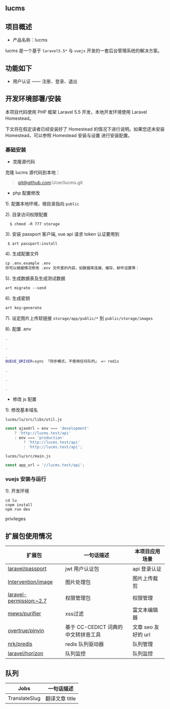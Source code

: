 ## lucms

## 项目概述

- 产品名称：lucms

lucms 是一个基于 `laravel5.5*` 与 `vuejs` 开发的一套后台管理系统的解决方案。

## 功能如下

- 用户认证 —— 注册、登录、退出

## 开发环境部署/安装

本项目代码使用 PHP 框架 Laravel 5.5 开发，本地开发环境使用 Laravel Homestead。

下文将在假定读者已经安装好了 Homestead 的情况下进行说明。如果您还未安装 Homestead，可以参照 Homestead 安装与设置 进行安装配置。

### 基础安装

- 克隆源代码

克隆 lucms 源代码到本地：

> git@github.com:Ucer/lucms.git

- php 配置修改

1). 配置本地环境，根目录指向 `public`

2). 目录访问权限配置

```text
  $ chmod -R 777 storage
```

3). 安装 passport 客户端, vue api 请求 token 认证要用到
```
 $ art passport:install
```

4). 生成配置文件
```html
cp .env.example .env
你可以根据情况修改 .env 文件里的内容，如数据库连接、缓存、邮件设置等：
```

5). 生成数据表及生成测试数据
```html
art migrate --send
```

6). 生成密钥
```html
art key:generate
```

7). 设定图片上传软链接 `storage/app/public/*` 到 `public/storage/images`

8). 配置 .env 
```sh
.

.

.
QUEUE_DRIVER=sync 「同步模式，不使用任何队列」 => redis

.

.

.
```

- 修改 js 配置

1). 修改基本域名

`lucms/lu/src/libs/util.js`
```js
const ajaxUrl = env === 'development'
    ? 'http://lucms.test/api'
    : env === 'production'
        ? 'http://lucms.test/api'
        : 'http://lucms.test/api';
```

`lucms/lu/src/main.js`
```js
const app_url = '//lucms.test/api';
```

### vuejs 安装与运行

1). 开发环境
```
cd lu
cnpm install
npm run dev
```


privileges


## 扩展包使用情况

| 扩展包	| 一句话描述	| 本项目应用场景|
| --- | --- | --- |
| [laravel/passport](https://github.com/laravel/passport)     | jwt 用户认证包          | api 登录认证|
| [Intervention/image](https://github.com/Intervention/image)     | 图片处理包     | 图片上传裁剪|
| [laravel-permission:~2.7](https://github.com/spatie/laravel-permission)     | 权限管理包     | 权限管理|
| [mews/purifier](https://github.com/mewebstudio/Purifier)     | xss过滤     | 富文本编辑器|
| [overtrue/pinyin](https://github.com/overtrue/pinyin)     | 基于 CC-CEDICT 词典的中文转拼音工具     | 文章 seo 友好的 url|
| [nrk/predis](https://github.com/nrk/predis)     | redis 队列驱动器     | 队列管理 |
| [laravel/horizon](https://laravel-china.org/docs/laravel/5.5/horizon/1345)     | 队列监控     | 队列监控 |


## 队列

| Jobs | 一句话描述|
|--- | --- |
| TranslateSlug | 翻译文章 title |


